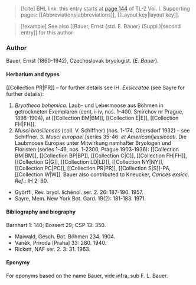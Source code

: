 > [!cite] BHL link: this entry starts at [page 144](https://www.biodiversitylibrary.org/item/103414#page/192/mode/1up) of TL-2 Vol. I.
> Supporting pages: [[Abbreviations|abbreviations]], [[Layout key|layout key]].

> [!example] See also [[Bauer, Ernst {std. E. Bauer} (Suppl.)|second entry]] for this author

### Author

Bauer, Ernst (1860-1942), Czechoslovak bryologist. (*E. Bauer*).

#### Herbarium and types

[[Collection PR|PR]] – for further details see IH. *Exsiccatae* (see Sayre for further details):
1. *Bryotheca bohemica*. Laub- und Lebermoose aus Böhmen in getrockneten Exemplaren (cent, i-iv, nos. 1-400. Smirchov nr Prague, 1898-1904), at [[Collection BM|BM]], [[Collection E|E]], [[Collection FH|FH]].
2. *Musci brasilienses* (coll. V. Schiffner) (nos. 1-174, Obersdorf 1932) – see Schiffner. 3. *Musci europaei* \[series 35-46: *et Americani*\]*exsiccati*. Die Laubmoose Europas unter Mitwirkung namhafter Bryologen und Floristen (series 1-46, nos. 1-2300, Prague 1903-1936): [[Collection BM|BM]], [[Collection BP|BP]], [[Collection C|C]], [[Collection FH|FH]], [[Collection G|G]], [[Collection LD|LD]], [[Collection NY|NY]], [[Collection PC|PC]], [[Collection PR|PR]], [[Collection S|S]]-PA, [[Collection W|W]].
Bauer also contributed to Kneucker, *Carices exsicc*.
*Ref*.: IH 2: 60.
- Györffi, Rev. bryol. lichénol. ser. 2. 26: 187-190. 1957.
- Sayre, Mem. New York Bot. Gard. 19(2): 181-183. 1971.

#### Bibliography and biography

Barnhart 1: 140; Bossert 29; CSP 13: 350.
- Maiwald, Gesch. Bot. Böhmen 234. 1904.
- Vaněk, Priroda \[Praha\] 33: 280. 1940.
- Rickett, NAF ser. 2. 3: 31. 1963.

#### Eponymy

For eponyms based on the name Bauer, vide infra, sub F. L. Bauer.


